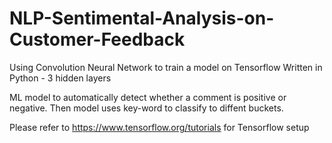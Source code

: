 # NLP-Sentimental-Analysis-on-Customer-Feedback
Using Convolution Neural Network to train a model on Tensorflow
Written in Python - 3 hidden layers

ML model to automatically detect whether a comment is positive or negative. Then model uses key-word to classify to diffent buckets.

Please refer to https://www.tensorflow.org/tutorials for Tensorflow setup
